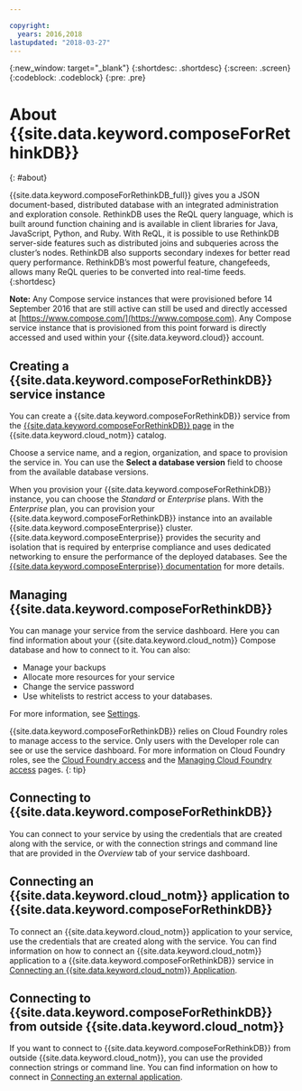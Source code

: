 ```yaml
---

copyright:
  years: 2016,2018
lastupdated: "2018-03-27"
---
```


{:new_window: target="_blank"}
{:shortdesc: .shortdesc}
{:screen: .screen}
{:codeblock: .codeblock}
{:pre: .pre}

# About {{site.data.keyword.composeForRethinkDB}}
{: #about}

{{site.data.keyword.composeForRethinkDB_full}} gives you a JSON document-based, distributed database with an integrated administration and exploration console. RethinkDB uses the ReQL query language, which is built around function chaining and is available in client libraries for Java, JavaScript, Python, and Ruby. With ReQL, it is possible to use RethinkDB server-side features such as distributed joins and subqueries across the cluster’s nodes. RethinkDB also supports secondary indexes for better read query performance. RethinkDB’s most powerful feature, changefeeds, allows many ReQL queries to be converted into real-time feeds.
{:shortdesc}

**Note:** Any Compose service instances that were provisioned before 14 September 2016 that are still active can still be used and directly accessed at [https://www.compose.com/](https://www.compose.com). Any Compose service instance that is provisioned from this point forward is directly accessed and used within your {{site.data.keyword.cloud}} account.

## Creating a {{site.data.keyword.composeForRethinkDB}} service instance

You can create a {{site.data.keyword.composeForRethinkDB}} service from the [{{site.data.keyword.composeForRethinkDB}} page](https://{DomainName}/catalog/services/compose-for-rethinkdb/) in the {{site.data.keyword.cloud_notm}} catalog.

Choose a service name, and a region, organization, and space to provision the service in. You can use the **Select a database version** field to choose from the available database versions.

When you provision your {{site.data.keyword.composeForRethinkDB}} instance, you can choose the *Standard* or *Enterprise* plans. With the *Enterprise* plan, you can provision your {{site.data.keyword.composeForRethinkDB}} instance into an available {{site.data.keyword.composeEnterprise}} cluster. {{site.data.keyword.composeEnterprise}} provides the security and isolation that is required by enterprise compliance and uses dedicated networking to ensure the performance of the deployed databases. See the [{{site.data.keyword.composeEnterprise}} documentation](/docs/services/ComposeEnterprise/index.html) for more details.

## Managing {{site.data.keyword.composeForRethinkDB}}

You can manage your service from the service dashboard. Here you can find information about your {{site.data.keyword.cloud_notm}} Compose database and how to connect to it. You can also:
- Manage your backups
- Allocate more resources for your service
- Change the service password
- Use whitelists to restrict access to your databases. 

For more information, see [Settings](/docs/services/ComposeForRethinkDB?topic=compose-for-rethinkdb-dashboard-settings).

{{site.data.keyword.composeForRethinkDB}} relies on Cloud Foundry roles to manage access to the service. Only users with the Developer role can see or use the service dashboard. For more information on Cloud Foundry roles, see the [Cloud Foundry access](/docs/iam?topic=iam-cfaccess) and the [Managing Cloud Foundry access](/docs/iam?topic=iam-mngcf) pages.
{: tip}

## Connecting to {{site.data.keyword.composeForRethinkDB}}

You can connect to your service by using the credentials that are created along with the service, or with the connection strings and command line that are provided in the *Overview* tab of your service dashboard.

## Connecting an {{site.data.keyword.cloud_notm}} application to {{site.data.keyword.composeForRethinkDB}}

To connect an {{site.data.keyword.cloud_notm}} application to your service, use the credentials that are created along with the service. You can find information on how to connect an {{site.data.keyword.cloud_notm}} application to a {{site.data.keyword.composeForRethinkDB}} service in [Connecting an {{site.data.keyword.cloud_notm}} Application](/docs/services/ComposeForRethinkDB?topic=compose-for-rethinkdb-ibmcloud-cf-app).

## Connecting to {{site.data.keyword.composeForRethinkDB}} from outside {{site.data.keyword.cloud_notm}}

If you want to connect to {{site.data.keyword.composeForRethinkDB}} from outside {{site.data.keyword.cloud_notm}}, you can use the provided connection strings or command line. You can find information on how to connect in [Connecting an external application](/docs/services/ComposeForRethinkDB?topic=compose-for-rethinkdb-external-app).
